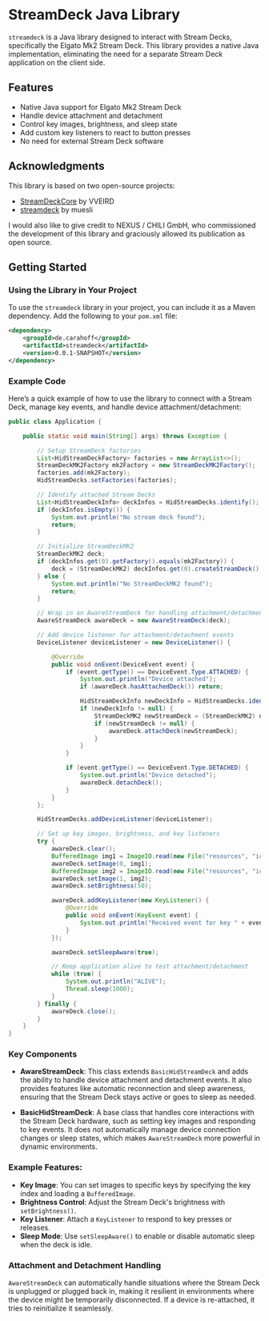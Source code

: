 # StreamDeck Java Library

`streamdeck` is a Java library designed to interact with Stream Decks, specifically the Elgato Mk2 Stream Deck. This library provides a native Java implementation, eliminating the need for a separate Stream Deck application on the client side.

## Features

- Native Java support for Elgato Mk2 Stream Deck
- Handle device attachment and detachment
- Control key images, brightness, and sleep state
- Add custom key listeners to react to button presses
- No need for external Stream Deck software

## Acknowledgments

This library is based on two  open-source projects:

- [StreamDeckCore](https://github.com/VVEIRD/StreamDeckCore/tree/master?tab=readme-ov-file) by VVEIRD
- [streamdeck](https://github.com/muesli/streamdeck/tree/master?tab=readme-ov-file) by muesli

I would also like to give credit to NEXUS / CHILI GmbH, who commissioned the development of this library and graciously allowed its publication as open source.

## Getting Started

### Using the Library in Your Project

To use the `streamdeck` library in your project, you can include it as a Maven dependency. Add the following to your `pom.xml` file:

```xml
<dependency>
    <groupId>de.carahoff</groupId>
    <artifactId>streamdeck</artifactId>
    <version>0.0.1-SNAPSHOT</version>
</dependency>
```

### Example Code

Here’s a quick example of how to use the library to connect with a Stream Deck, manage key events, and handle device attachment/detachment:

```java
public class Application {

    public static void main(String[] args) throws Exception {

        // Setup StreamDeck factories
        List<HidStreamDeckFactory> factories = new ArrayList<>();
        StreamDeckMK2Factory mk2Factory = new StreamDeckMK2Factory();
        factories.add(mk2Factory);
        HidStreamDecks.setFactories(factories);

        // Identify attached Stream Decks
        List<HidStreamDeckInfo> deckInfos = HidStreamDecks.identify();
        if (deckInfos.isEmpty()) {
            System.out.println("No stream deck found");
            return;
        }

        // Initialize StreamDeckMK2
        StreamDeckMK2 deck;
        if (deckInfos.get(0).getFactory().equals(mk2Factory)) {
            deck = (StreamDeckMK2) deckInfos.get(0).createStreamDeck();
        } else {
            System.out.println("No StreamDeckMK2 found");
            return;
        }

        // Wrap in an AwareStreamDeck for handling attachment/detachment
        AwareStreamDeck awareDeck = new AwareStreamDeck(deck);

        // Add device listener for attachment/detachment events
        DeviceListener deviceListener = new DeviceListener() {

            @Override
            public void onEvent(DeviceEvent event) {
                if (event.getType() == DeviceEvent.Type.ATTACHED) {
                    System.out.println("Device attached");
                    if (awareDeck.hasAttachedDeck()) return;

                    HidStreamDeckInfo newDeckInfo = HidStreamDecks.identifyDevice(event.getHidDevice());
                    if (newDeckInfo != null) {
                        StreamDeckMK2 newStreamDeck = (StreamDeckMK2) newDeckInfo.createStreamDeck();
                        if (newStreamDeck != null) {
                            awareDeck.attachDeck(newStreamDeck);
                        }
                    }
                }

                if (event.getType() == DeviceEvent.Type.DETACHED) {
                    System.out.println("Device detached");
                    awareDeck.detachDeck();
                }
            }
        };

        HidStreamDecks.addDeviceListener(deviceListener);

        // Set up key images, brightness, and key listeners
        try {
            awareDeck.clear();
            BufferedImage img1 = ImageIO.read(new File("resources", "icon1.png"));
            awareDeck.setImage(0, img1);
            BufferedImage img2 = ImageIO.read(new File("resources", "icon2.png"));
            awareDeck.setImage(1, img2);
            awareDeck.setBrightness(50);

            awareDeck.addKeyListener(new KeyListener() {
                @Override
                public void onEvent(KeyEvent event) {
                    System.out.println("Received event for key " + event.getIndex() + ", type " + event.getType());
                }
            });

            awareDeck.setSleepAware(true);

            // Keep application alive to test attachment/detachment
            while (true) {
                System.out.println("ALIVE");
                Thread.sleep(1000);
            }
        } finally {
            awareDeck.close();
        }
    }
}
```

### Key Components

- **AwareStreamDeck**: This class extends `BasicHidStreamDeck` and adds the ability to handle device attachment and detachment events. It also provides features like automatic reconnection and sleep awareness, ensuring that the Stream Deck stays active or goes to sleep as needed.
  
- **BasicHidStreamDeck**: A base class that handles core interactions with the Stream Deck hardware, such as setting key images and responding to key events. It does not automatically manage device connection changes or sleep states, which makes `AwareStreamDeck` more powerful in dynamic environments.

### Example Features:

- **Key Image**: You can set images to specific keys by specifying the key index and loading a `BufferedImage`.
- **Brightness Control**: Adjust the Stream Deck's brightness with `setBrightness()`.
- **Key Listener**: Attach a `KeyListener` to respond to key presses or releases.
- **Sleep Mode**: Use `setSleepAware()` to enable or disable automatic sleep when the deck is idle.

### Attachment and Detachment Handling

`AwareStreamDeck` can automatically handle situations where the Stream Deck is unplugged or plugged back in, making it resilient in environments where the device might be temporarily disconnected. If a device is re-attached, it tries to reinitialize it seamlessly.
